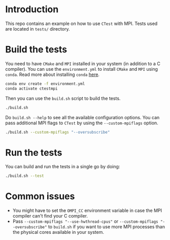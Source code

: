 # Introduction

This repo contains an example on how to use `CTest` with MPI. Tests used are
located in `tests/` directory.

# Build the tests

You need to have `CMake` and `MPI` installed in your system (in addition to a C
compiler). You can use the `environment.yml` to install `CMake` and `MPI` using
`conda`. Read more about installing `conda` [here](https://conda.io/projects/conda/en/latest/user-guide/install/index.html).

```sh
conda env create -f environment.yml
conda activate ctestmpi
```

Then you can use the `build.sh` script to build the tests.
```sh
./build.sh
```

Do `build.sh --help` to see all the available configuration options.
You can pass additional MPI flags to `CTest` by using the `--custom-mpiflags`
option.
```sh
./build.sh --custom-mpiflags "--oversubscribe"
```

# Run the tests

You can build and run the tests in a single go by doing:
```sh
./build.sh --test
```

# Common issues

- You might have to set the `OMPI_CC` environment variable in case the MPI
  compiler can't find your C compiler.
- Pass `--custom-mpiflags "--use-hwthread-cpus"` or
  `--custom-mpiflags "--oversubscribe"` to `build.sh` if you want to use more
  MPI processes than the physical cores available in your system.
